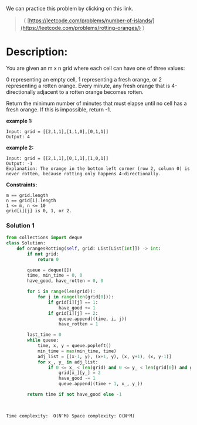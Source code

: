 We can practice this problem by clicking on this link.
>（  [https://leetcode.com/problems/number-of-islands/](https://leetcode.com/problems/rotting-oranges/) ）
>
# Description:
 <p>  You are given an m x n grid where each cell can have one of three values:

0 representing an empty cell,
1 representing a fresh orange, or
2 representing a rotten orange.
Every minute, any fresh orange that is 4-directionally adjacent to a rotten orange becomes rotten.

Return the minimum number of minutes that must elapse until no cell has a fresh orange. If this is impossible, return -1.
  </p> 
  
**example 1:**
```
Input: grid = [[2,1,1],[1,1,0],[0,1,1]]
Output: 4
```

**example 2:**
```
Input: grid = [[2,1,1],[0,1,1],[1,0,1]]
Output: -1
Explanation: The orange in the bottom left corner (row 2, column 0) is never rotten, because rotting only happens 4-directionally.
```


**Constraints:**
```
m == grid.length
n == grid[i].length
1 <= m, n <= 10
grid[i][j] is 0, 1, or 2.
```

 ### Solution 1

```Python
from collections import deque
class Solution:
    def orangesRotting(self, grid: List[List[int]]) -> int:
        if not grid:
            return 0

        queue = deque([])
        time, min_time = 0, 0
        have_good, have_rotten = 0, 0

        for i in range(len(grid)):
            for j in range(len(grid[0])):
                if grid[i][j] == 1:
                    have_good += 1
                if grid[i][j] == 2:
                    queue.append((time, i, j))
                    have_rotten = 1

        last_time = 0
        while queue:
            time, x, y = queue.popleft()
            min_time = max(min_time, time)
            adj_list = [(x-1, y), (x+1, y), (x, y+1), (x, y-1)]
            for x_, y_ in adj_list:
                if 0 <= x_ < len(grid) and 0 <= y_ < len(grid[0]) and grid[x_][y_] == 1:
                    grid[x_][y_] = 2
                    have_good -= 1
                    queue.append((time + 1, x_, y_))

        return time if not have_good else -1

    
               
Time complexity:  O(N^M) Space complexity: O(N*M)
```
